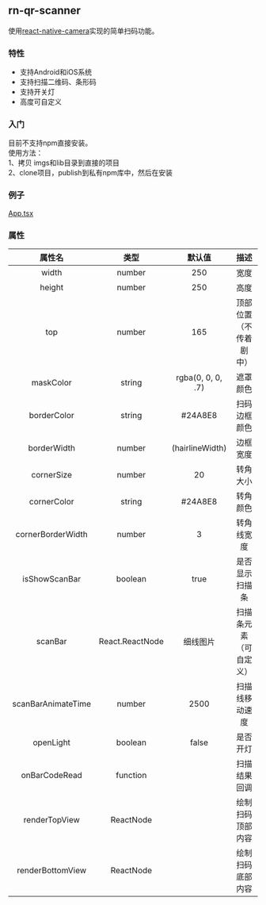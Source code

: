 ## rn-qr-scanner
使用[react-native-camera](https://github.com/lwansbrough/react-native-camera)实现的简单扫码功能。
### 特性
* 支持Android和iOS系统
* 支持扫描二维码、条形码
* 支持开关灯
* 高度可自定义

### 入门
目前不支持npm直接安装。  
使用方法：  
1、拷贝 imgs和lib目录到直接的项目  
2、clone项目，publish到私有npm库中，然后在安装

### 例子
[App.tsx](https://github.com/zhangyi5628/react-native-qr-scanner/blob/master/App.tsx)

### 属性
|属性名|类型|默认值|描述|
|:--:|:--:|:--:|:--:|
|width   |number   |250   |宽度   |
|height   |number   |250   |高度   |
|top   | number  |165   |顶部位置（不传着剧中）   |
|maskColor   |string   |rgba(0, 0, 0, .7)   |遮罩颜色   |
|borderColor   | string  |#24A8E8   |扫码边框颜色   |
|borderWidth   | number  |(hairlineWidth)   |边框宽度   |
|cornerSize   |number  |20   |转角大小   |
|cornerColor   |string   |#24A8E8   |转角颜色   |
|cornerBorderWidth   |number   |3   |转角线宽度   |
|isShowScanBar   |boolean   |true   |是否显示扫描条   |
|scanBar   |React.ReactNode  |细线图片   |扫描条元素（可自定义）   |
|scanBarAnimateTime   |number   |2500   |扫描线移动速度   |
|openLight   |boolean   |false   |是否开灯   |
|onBarCodeRead   |function   |   |扫描结果回调   |
|renderTopView   |ReactNode   |   |绘制扫码顶部内容   |
|renderBottomView   |ReactNode   |   |绘制扫码底部内容   |
